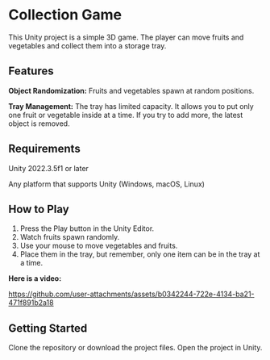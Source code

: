 # Collection Game

This Unity project is a simple 3D game. The player can move fruits and vegetables and collect them into a storage tray.


## Features
**Object Randomization:** Fruits and vegetables spawn at random positions.

**Tray Management:** The tray has limited capacity. It allows you to put only one fruit or vegetable inside at a time. If you try to add more, the latest object is removed.



## Requirements
Unity 2022.3.5f1 or later

Any platform that supports Unity (Windows, macOS, Linux)


## How to Play
1. Press the Play button in the Unity Editor.
2. Watch fruits spawn randomly.
3. Use your mouse to move vegetables and fruits.
4. Place them in the tray, but remember, only one item can be in the tray at a time.

**Here is a video:**


https://github.com/user-attachments/assets/b0342244-722e-4134-ba21-471f891b2a18




## Getting Started
Clone the repository or download the project files.
Open the project in Unity.
